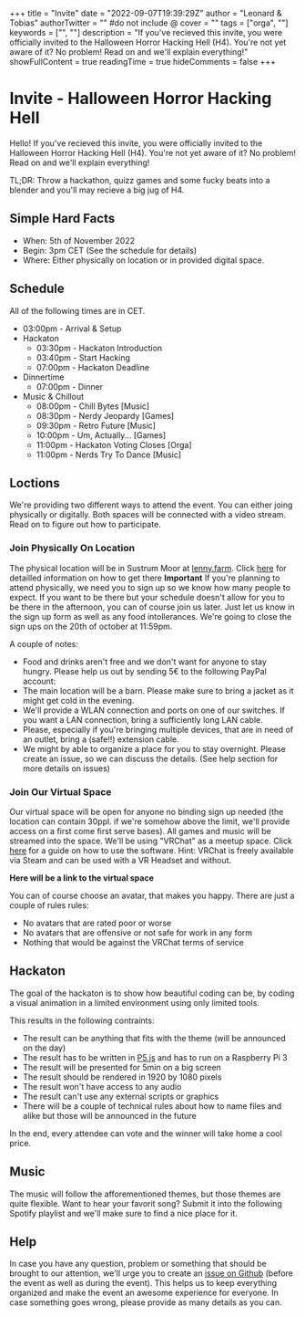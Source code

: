 +++
title = "Invite"
date = "2022-09-07T19:39:29Z"
author = "Leonard & Tobias"
authorTwitter = "" #do not include @
cover = ""
tags = ["orga", ""]
keywords = ["", ""]
description = "If you've recieved this invite, you were officially invited to the Halloween Horror Hacking Hell (H4). You're not yet aware of it? No problem! Read on and we'll explain everything!"
showFullContent = true
readingTime = true
hideComments = false
+++

# Invite - Halloween Horror Hacking Hell
Hello! If you've recieved this invite, you were officially invited to the Halloween Horror Hacking Hell (H4). You're not yet aware of it? No problem! Read on and we'll explain everything!

TL;DR: Throw a hackathon, quizz games and some fucky beats into a blender and you'll may recieve a big jug of H4.

## Simple Hard Facts
- When: 5th of November 2022
- Begin: 3pm CET (See the schedule for details)
- Where: Either physically on location or in provided digital space.

## Schedule
All of the following times are in CET.
- 03:00pm - Arrival & Setup
- Hackaton
  - 03:30pm - Hackaton Introduction
  - 03:40pm - Start Hacking
  - 07:00pm - Hackaton Deadline
- Dinnertime
  - 07:00pm - Dinner
- Music & Chillout
  - 08:00pm - Chill Bytes [Music]
  - 08:30pm - Nerdy Jeopardy [Games]
  - 09:30pm - Retro Future [Music]
  - 10:00pm - Um, Actually... [Games]
  - 11:00pm - Hackaton Voting Closes [Orga]
  - 11:00pm - Nerds Try To Dance [Music]

## Loctions
We're providing two different ways to attend the event. You can either joing physically or digitally. Both spaces will be connected with a video stream. Read on to figure out how to participate.

### Join Physically On Location
The physical location will be in Sustrum Moor at [lenny.farm](lenny.farm). Click [here](https://goo.gl/maps/5VRgaEzkyajWLxW56) for detailled information on how to get there **Important** If you're planning to attend physically, we need you to sign up so we know how many people to expect. If you want to be there but your schedule doesn't allow for you to be there in the afternoon, you can of course join us later. Just let us know in the sign up form as well as any food intollerances. We're going to close the sign ups on the 20th of october at 11:59pm.

A couple of notes:
- Food and drinks aren't free and we don't want for anyone to stay hungry. Please help us out by sending 5€ to the following PayPal account:
- The main location will be a barn. Please make sure to bring a jacket as it might get cold in the evening.
- We'll provide a WLAN connection and ports on one of our switches. If you want a LAN connection, bring a sufficiently long LAN cable.
- Please, especially if you're bringing multiple devices, that are in need of an outlet, bring a (safe!!) extension cable.
- We might by able to organize a place for you to stay overnight. Please create an issue, so we can discuss the details. (See help section for more details on issues)

### Join Our Virtual Space
Our virtual space will be open for anyone no binding sign up needed (the location can contain 30ppl. if we're somehow above the limit, we'll provide access on a first come first serve bases). All games and music will be streamed into the space. We'll be using "VRChat" as a meetup space. Click [here](https://youtu.be/WtENuEbqUXk) for a guide on how to use the software. Hint: VRChat is freely available via Steam and can be used with a VR Headset and without. 

**Here will be a link to the virtual space**

You can of course choose an avatar, that makes you happy. There are just a couple of rules rules:
- No avatars that are rated poor or worse
- No avatars that are offensive or not safe for work in any form
- Nothing that would be against the VRChat terms of service

## Hackaton
The goal of the hackaton is to show how beautiful coding can be, by coding a visual animation in a limited environment using only limited tools.

This results in the following contraints:
- The result can be anything that fits with the theme (will be announced on the day)
- The result has to be written in [P5.js](https://p5js.org/) and has to run on a Raspberry Pi 3
- The result will be presented for 5min on a big screen
- The result should be rendered in 1920 by 1080 pixels
- The result won't have access to any audio
- The result can't use any external scripts or graphics
- There will be a couple of technical rules about how to name files and alike but those will be announced in the future

In the end, every attendee can vote and the winner will take home a cool price.

## Music
The music will follow the afforementioned themes, but those themes are quite flexible. Want to hear your favorit song? Submit it into the following Spotify playlist and we'll make sure to find a nice place for it.

## Help
In case you have any question, problem or something that should be brought to our attention, we'll urge you to create an [issue on Github](https://github.com/Halloween-Horror-Hacking-Hell/Hellish-Contributions/issues) (before the event as well as during the event). This helps us to keep everything organized and make the event an awesome experience for everyone. In case something goes wrong, please provide as many details as you can.
